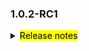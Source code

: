 <!--
 Licensed to the Apache Software Foundation (ASF) under one or more
 contributor license agreements.  See the NOTICE file distributed with
 this work for additional information regarding copyright ownership.
 The ASF licenses this file to You under the Apache License, Version 2.0
 (the "License"); you may not use this file except in compliance with
 the License.  You may obtain a copy of the License at

     http://www.apache.org/licenses/LICENSE-2.0

 Unless required by applicable law or agreed to in writing, software
 distributed under the License is distributed on an "AS IS" BASIS,
 WITHOUT WARRANTIES OR CONDITIONS OF ANY KIND, either express or implied.
 See the License for the specific language governing permissions and
 limitations under the License.
 -->

### 1.0.2-RC1

<details>	
  <summary><mark>Release notes</mark></summary>

### Seata-go 1.0.2-RC1

Seata-go 1.0.2-RC1 发布。

Seata-go 是一款开源的分布式事务解决方案，提供高性能和简单易用的分布式事务服务。

此版本更新如下：

### feature：

- [[#190](https://github.com/apache/incubator-seata-go/pull/190)] 添加分支状态上报接口
- [[#158](https://github.com/apache/incubator-seata-go/pull/158)] TCC 模式支持 grapc 调用
- [[#213](https://github.com/apache/incubator-seata-go/pull/213)] 支持数据源代理功能
- [[#240](https://github.com/apache/incubator-seata-go/pull/240)] 删除日志管理功能
- [[#243](https://github.com/apache/incubator-seata-go/pull/243)] 添加 Update SQL 语法解析器
- [[#191](https://github.com/apache/incubator-seata-go/pull/191)] 支持 TCC 防悬挂、空回滚处理功能
- [[#264](https://github.com/apache/incubator-seata-go/pull/264)] 添加更新sql解析器并删除 tidb 解析器
- [[#280](https://github.com/apache/incubator-seata-go/pull/280)] TCC 支持 http 调用
- [[#245](https://github.com/apache/incubator-seata-go/pull/245)] 支持 hasLogTable 判断逻辑
- [[#288](https://github.com/apache/incubator-seata-go/pull/288)] 添加 update SQL 的 undo log 生成功能
- [[#296](https://github.com/apache/incubator-seata-go/pull/296)] 添加 delete SQL 的 undo log 生成功能
- [[#303](https://github.com/apache/incubator-seata-go/pull/303)] 添加异步处理器
- [[#289](https://github.com/apache/incubator-seata-go/pull/289)] 撤消日志生成器后添加 MySQL 更新
- [[#294](https://github.com/apache/incubator-seata-go/pull/294)] 添加 MySQL 元数据查询
- [[#309](https://github.com/apache/incubator-seata-go/pull/309)] 初始化压缩类型
- [[#301](https://github.com/apache/incubator-seata-go/pull/301)] 添加 Multi SQL 的 undo log 生成功能
- [[#321](https://github.com/apache/incubator-seata-go/pull/321)] 添加 deflate 压缩功能
- [[#324](https://github.com/apache/incubator-seata-go/pull/324)] 添加 lz4 压缩功能
- [[#327](https://github.com/apache/incubator-seata-go/pull/327)] 添加 zstd 压缩功能
- [[#322](https://github.com/apache/incubator-seata-go/pull/322)] 添加 gzip 压缩功能
- [[#307](https://github.com/apache/incubator-seata-go/pull/307)] 添加 flush undo log 功能
- [[#329](https://github.com/apache/incubator-seata-go/pull/329)] 添加 zip 压缩功能
- [[#325](https://github.com/apache/incubator-seata-go/pull/325)] 添加 Multi update SQL 的 undo log 生成功能
- [[#330](https://github.com/apache/incubator-seata-go/pull/330)] 添加 Multi delete SQL 的 undo log 生成功能
- [[#319](https://github.com/apache/incubator-seata-go/pull/319)] 添加选择更新执行器
- [[#320](https://github.com/apache/incubator-seata-go/pull/320)] 添加 undo 逻辑
- [[#337](https://github.com/apache/incubator-seata-go/pull/337)] 添加插入 undo log 逻辑
- [[#355](https://github.com/apache/incubator-seata-go/pull/355)] 支持根据配置判断 undo log 保存字段个数
- [[#365](https://github.com/apache/incubator-seata-go/pull/365)] 回滚 AT 之前做脏数据校验

### bugfix：

- [[#176](https://github.com/apache/incubator-seata-go/pull/176)] 修复 message 的单测的 bug
- [[#237](https://github.com/apache/incubator-seata-go/pull/237)] 修复在执行 OpenConnector 函数时候注册资源的 bug
- [[#230](https://github.com/apache/incubator-seata-go/pull/230)] 修复远程异步调用无限循环的bug
- [[#258](https://github.com/apache/incubator-seata-go/pull/258)] 修复全局事务超时的 bug
- [[#263](https://github.com/apache/incubator-seata-go/pull/263)] 修复 mock 数据的 bug
- [[#326](https://github.com/apache/incubator-seata-go/pull/326)] 修复 fanout 单元测试 bug
- [[#350](https://github.com/apache/incubator-seata-go/pull/350)] 修复 panic 的bug
- [[#359](https://github.com/apache/incubator-seata-go/pull/359)] 修复插入 undo log 的 MySQL 参数 bug
- [[#360](https://github.com/apache/incubator-seata-go/pull/360)] 修复 AT 回滚例子 bug
- [[#363](https://github.com/apache/incubator-seata-go/pull/363)] 修复 meta data bug
- [[#365](https://github.com/apache/incubator-seata-go/pull/365)] 修复反序列化 undo log bug

### optimize：

- [[#187](https://github.com/apache/incubator-seata-go/pull/187)] 优化 seata-go 初始化流程
- [[#196](https://github.com/apache/incubator-seata-go/pull/196)] 优化远程调用方法参数
- [[#200](https://github.com/apache/incubator-seata-go/pull/200)] 添加 tcc grpc 样例，优化注册资源和分支注册
- [[#208](https://github.com/apache/incubator-seata-go/pull/208)] 优化删除不必要代码
- [[#215](https://github.com/apache/incubator-seata-go/pull/215)] 优化使时间参数，提高可读性
- [[#179](https://github.com/apache/incubator-seata-go/pull/179)] 支持 TCC 一阶段传入用户自定义参数
- [[#198](https://github.com/apache/incubator-seata-go/pull/198)] 优化远程调用方法的传参
- [[#235](https://github.com/apache/incubator-seata-go/pull/235)] 调整 MessageType 枚举值命名规范
- [[#238](https://github.com/apache/incubator-seata-go/pull/238)] 添加一些待办事项注释，添加 hook 例子
- [[#261](https://github.com/apache/incubator-seata-go/pull/261)] 优化嵌套循环重试
- [[#284](https://github.com/apache/incubator-seata-go/pull/284)] 优化重试逻辑
- [[#286](https://github.com/apache/incubator-seata-go/pull/286)] 将 rm 和 tm 的初始化逻辑拆分
- [[#287](https://github.com/apache/incubator-seata-go/pull/287)] 重构 seata conn 逻辑
- [[#281](https://github.com/apache/incubator-seata-go/pull/281)] 优化全局事务使用
- [[#295](https://github.com/apache/incubator-seata-go/pull/295)] 重构 seata conn 逻辑
- [[#302](https://github.com/apache/incubator-seata-go/pull/302)] 修改 dubbo-go 版本
- [[#336](https://github.com/apache/incubator-seata-go/pull/336)] 优化 at 整体流程
- [[#346](https://github.com/apache/incubator-seata-go/pull/346)] 优化 at 事务提交流程
- [[#352](https://github.com/apache/incubator-seata-go/pull/352)] 优化获取元数据流程
- [[#354](https://github.com/apache/incubator-seata-go/pull/354)] 优化 at 事务提交流程
- [[#353](https://github.com/apache/incubator-seata-go/pull/353)] 修改方法接收者命名规范
- [[#356](https://github.com/apache/incubator-seata-go/pull/356)] 优化 at 事务回滚流程

### test:

- [[#154](https://github.com/apache/incubator-seata-go/pull/154)] 添加 message 单元单测
- [[#163](https://github.com/apache/incubator-seata-go/pull/163)] 添加 tm 单元单测
- [[#203](https://github.com/apache/incubator-seata-go/pull/203)] 添加 getty 单元测试
- [[#204](https://github.com/apache/incubator-seata-go/pull/204)] 添加 dubbo filter 单元测试
- [[#210](https://github.com/apache/incubator-seata-go/pull/210)] 添加 Tcc 分支报告测试
- [[#192](https://github.com/apache/incubator-seata-go/pull/192)] 添加 rm 单元测试
- [[#229](https://github.com/apache/incubator-seata-go/pull/229)] 添加 common 单元测试
- [[#299](https://github.com/apache/incubator-seata-go/pull/299)] 添加 SQL Parser 单元测试
- [[#332](https://github.com/apache/incubator-seata-go/pull/332)] 添加 multi delete undo log 单元测试
- [[#358](https://github.com/apache/incubator-seata-go/pull/358)] 添加 AT 回滚的例子

### doc:

- [[#202](https://github.com/apache/incubator-seata-go/pull/202)] 优化 github CI 流程，添加 condecov 、 issue CI 工作流
- [[#254](https://github.com/apache/incubator-seata-go/pull/254)] 添加自动检查 licence 的脚本
- [[#305](https://github.com/apache/incubator-seata-go/pull/305)] 修改 CI 不要自动关闭 issue 和 pr

### contributors:

非常感谢以下 contributors 的代码贡献。若有无意遗漏，请报告。

- [AlexStocks](https://github.com/AlexStocks)
- [luky116](https://github.com/luky116)
- [106umao](https://github.com/106umao)
- [liiibpm](https://github.com/liiibpm)
- [elrond-g](https://github.com/elrond-g)
- [wang1309](https://github.com/wang1309)
- [iSuperCoder](https://github.com/apache/incubator-seata-go/commits?author=iSuperCoder)
- [a631807682](https://github.com/apache/incubator-seata-go/commits?author=a631807682)
- [betterwinsone](https://github.com/apache/incubator-seata-go/commits?author=betterwinsone)
- [jasondeng1997](https://github.com/apache/incubator-seata-go/commits?author=jasondeng1997)
- [chuntaojun](https://github.com/apache/incubator-seata-go/commits?author=chuntaojun)
- [complone](https://github.com/apache/incubator-seata-go/commits?author=complone)
- [miaoxueyu](https://github.com/apache/incubator-seata-go/commits?author=miaoxueyu)
- [PangXing](https://github.com/apache/incubator-seata-go/commits?author=PangXing)
- [georgehao](https://github.com/apache/incubator-seata-go/commits?author=georgehao)
- [baerwang](https://github.com/apache/incubator-seata-go/commits?author=baerwang)
- [raspberry-hu](https://github.com/apache/incubator-seata-go/commits?author=raspberry-hu)
- [WyattJia](https://github.com/apache/incubator-seata-go/commits?author=WyattJia)
- [Code-Fight](https://github.com/Code-Fight)
- [betterwinsone](https://github.com/betterwinsonet)

同时，我们收到了社区反馈的很多有价值的issue和建议，非常感谢大家。

</detail>

